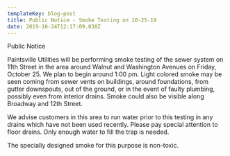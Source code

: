 ```yaml
---
templateKey: blog-post
title: Public Notice - Smoke Testing on 10-25-19
date: 2019-10-24T12:17:09.038Z
---
```

 Public Notice



Paintsville Utilities will be performing smoke testing of the sewer system on 11th Street in  the area around Walnut and Washington Avenues on Friday, October 25.  We plan to begin around 1:00 pm. Light colored smoke may be seen coming from sewer vents on buildings, around foundations, from gutter downspouts, out of the ground, or in the event of faulty plumbing, possibly even from interior drains.  Smoke could also be visible along Broadway and 12th Street.

We advise customers in this area to run water prior to this testing in any drains which have not been used recently.  Please pay special attention to floor drains.  Only enough water to fill the trap is needed.

 The specially designed smoke for this purpose is non-toxic.
